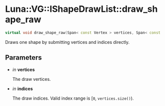 # Luna::VG::IShapeDrawList::draw_shape_raw

```c++
virtual void draw_shape_raw(Span< const Vertex > vertices, Span< const u32 > indices)=0
```

Draws one shape by submitting vertices and indices directly. 



## Parameters
* *in* **vertices**

    The draw vertices. 

* *in* **indices**

    The draw indices. Valid index range is [`0`, `vertices.size()`). 

